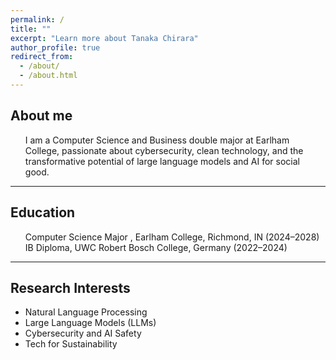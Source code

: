 ```yaml
---
permalink: /
title: ""
excerpt: "Learn more about Tanaka Chirara"
author_profile: true
redirect_from: 
  - /about/
  - /about.html
---
```


<h2>About me</h2>
<ul>
I am a Computer Science and Business double major at Earlham College, passionate about cybersecurity, clean technology, and the transformative     potential of large language models and AI for social good.</li>
</ul>

---

<h2>Education</h2>
<ul>
Computer Science Major , Earlham College, Richmond, IN (2024–2028)<br>
IB Diploma, UWC Robert Bosch College, Germany (2022–2024)
</ul>

---

<h2>Research Interests</h2>
<ul>
  <li>Natural Language Processing</li>
  <li>Large Language Models (LLMs)</li>
  <li>Cybersecurity and AI Safety</li>
  <li>Tech for Sustainability</li>
</ul>    

